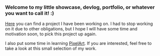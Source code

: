 ### Welcome to my little showcase, devlog, portfolio, or whatever you want to call it! :)

[Here](https://maxmatthias.github.io/BrainSpace/lightArena.html) you can find a project I have been working on. I had to stop working on it due to other obligations, but I hope I will have some time and motivation soon, to pick this project up again.

I also put some time in learning [PixelArt](https://maxmatthias.github.io/BrainSpace/pixelArt.html). If you are interested, feel free to take a look at this small selection of my work.
